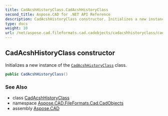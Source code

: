 ```yaml
---
title: CadAcshHistoryClass.CadAcshHistoryClass
second_title: Aspose.CAD for .NET API Reference
description: CadAcshHistoryClass constructor. Initializes a new instance of the CadAcshHistoryClass class
type: docs
weight: 10
url: /net/aspose.cad.fileformats.cad.cadobjects/cadacshhistoryclass/cadacshhistoryclass/
---
```

## CadAcshHistoryClass constructor

Initializes a new instance of the [`CadAcshHistoryClass`](../) class.

```csharp
public CadAcshHistoryClass()
```

### See Also

* class [CadAcshHistoryClass](../)
* namespace [Aspose.CAD.FileFormats.Cad.CadObjects](../../cadacshhistoryclass/)
* assembly [Aspose.CAD](../../../)


